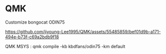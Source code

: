 # QMK

Customize bongocat ODIN75


https://github.com/jiyoung-Lee1995/QMK/assets/55485859/bef01d9b-a171-494e-b73f-c69a2bdb9f18


QMK MSYS : qmk compile -kb kbdfans/odin75 -km default
